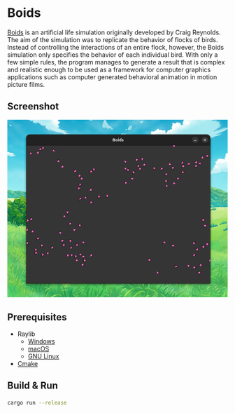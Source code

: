 # Boids

[Boids](https://en.wikipedia.org/wiki/Boids) is an artificial life simulation originally developed by Craig Reynolds. The aim of the simulation was to replicate the behavior of flocks of birds. Instead of controlling the interactions of an entire flock, however, the Boids simulation only specifies the behavior of each individual bird. With only a few simple rules, the program manages to generate a result that is complex and realistic enough to be used as a framework for computer graphics applications such as computer generated behavioral animation in motion picture films.


## Screenshot

![simulation](./simulation.png)

## Prerequisites

- Raylib
  - [Windows](https://github.com/raysan5/raylib/wiki/Working-on-Windows)
  - [macOS](https://github.com/raysan5/raylib/wiki/Working-on-macOS)
  - [GNU Linux](https://github.com/raysan5/raylib/wiki/Working-on-GNU-Linux)
- [Cmake](https://cmake.org/download/)

## Build & Run

```sh
cargo run --release
```
